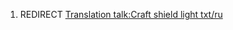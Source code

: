 1.  REDIRECT [Translation talk:Craft shield light
    txt/ru](Translation_talk:Craft_shield_light_txt/ru "wikilink")